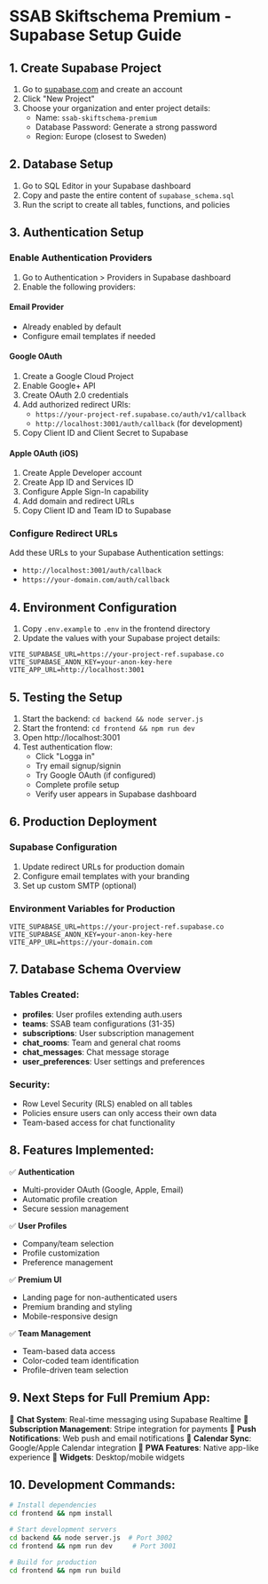 # SSAB Skiftschema Premium - Supabase Setup Guide

## 1. Create Supabase Project

1. Go to [supabase.com](https://supabase.com) and create an account
2. Click "New Project"
3. Choose your organization and enter project details:
   - Name: `ssab-skiftschema-premium`
   - Database Password: Generate a strong password
   - Region: Europe (closest to Sweden)

## 2. Database Setup

1. Go to SQL Editor in your Supabase dashboard
2. Copy and paste the entire content of `supabase_schema.sql`
3. Run the script to create all tables, functions, and policies

## 3. Authentication Setup

### Enable Authentication Providers

1. Go to Authentication > Providers in Supabase dashboard
2. Enable the following providers:

#### Email Provider
- Already enabled by default
- Configure email templates if needed

#### Google OAuth
1. Create a Google Cloud Project
2. Enable Google+ API
3. Create OAuth 2.0 credentials
4. Add authorized redirect URIs:
   - `https://your-project-ref.supabase.co/auth/v1/callback`
   - `http://localhost:3001/auth/callback` (for development)
5. Copy Client ID and Client Secret to Supabase

#### Apple OAuth (iOS)
1. Create Apple Developer account
2. Create App ID and Services ID
3. Configure Apple Sign-In capability
4. Add domain and redirect URLs
5. Copy Client ID and Team ID to Supabase

### Configure Redirect URLs
Add these URLs to your Supabase Authentication settings:
- `http://localhost:3001/auth/callback`
- `https://your-domain.com/auth/callback`

## 4. Environment Configuration

1. Copy `.env.example` to `.env` in the frontend directory
2. Update the values with your Supabase project details:

```env
VITE_SUPABASE_URL=https://your-project-ref.supabase.co
VITE_SUPABASE_ANON_KEY=your-anon-key-here
VITE_APP_URL=http://localhost:3001
```

## 5. Testing the Setup

1. Start the backend: `cd backend && node server.js`
2. Start the frontend: `cd frontend && npm run dev`
3. Open http://localhost:3001
4. Test authentication flow:
   - Click "Logga in"
   - Try email signup/signin
   - Try Google OAuth (if configured)
   - Complete profile setup
   - Verify user appears in Supabase dashboard

## 6. Production Deployment

### Supabase Configuration
1. Update redirect URLs for production domain
2. Configure email templates with your branding
3. Set up custom SMTP (optional)

### Environment Variables for Production
```env
VITE_SUPABASE_URL=https://your-project-ref.supabase.co
VITE_SUPABASE_ANON_KEY=your-anon-key-here
VITE_APP_URL=https://your-domain.com
```

## 7. Database Schema Overview

### Tables Created:
- **profiles**: User profiles extending auth.users
- **teams**: SSAB team configurations (31-35)
- **subscriptions**: User subscription management
- **chat_rooms**: Team and general chat rooms
- **chat_messages**: Chat message storage
- **user_preferences**: User settings and preferences

### Security:
- Row Level Security (RLS) enabled on all tables
- Policies ensure users can only access their own data
- Team-based access for chat functionality

## 8. Features Implemented:

✅ **Authentication**
- Multi-provider OAuth (Google, Apple, Email)
- Automatic profile creation
- Secure session management

✅ **User Profiles**
- Company/team selection
- Profile customization
- Preference management

✅ **Premium UI**
- Landing page for non-authenticated users
- Premium branding and styling
- Mobile-responsive design

✅ **Team Management**
- Team-based data access
- Color-coded team identification
- Profile-driven team selection

## 9. Next Steps for Full Premium App:

🚧 **Chat System**: Real-time messaging using Supabase Realtime
🚧 **Subscription Management**: Stripe integration for payments
🚧 **Push Notifications**: Web push and email notifications
🚧 **Calendar Sync**: Google/Apple Calendar integration
🚧 **PWA Features**: Native app-like experience
🚧 **Widgets**: Desktop/mobile widgets

## 10. Development Commands:

```bash
# Install dependencies
cd frontend && npm install

# Start development servers
cd backend && node server.js  # Port 3002
cd frontend && npm run dev     # Port 3001

# Build for production
cd frontend && npm run build
```